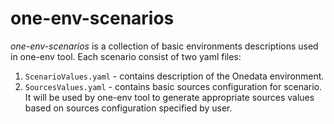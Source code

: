 # one-env-scenarios

*one-env-scenarios* is a collection of basic environments descriptions used 
in one-env tool. Each scenario consist of two yaml files:
1. `ScenarioValues.yaml` - contains description of the Onedata environment. 
2. `SourcesValues.yaml` - contains basic sources configuration for scenario. 
It will be used by one-env tool to generate appropriate sources values based 
on sources configuration specified by user.
